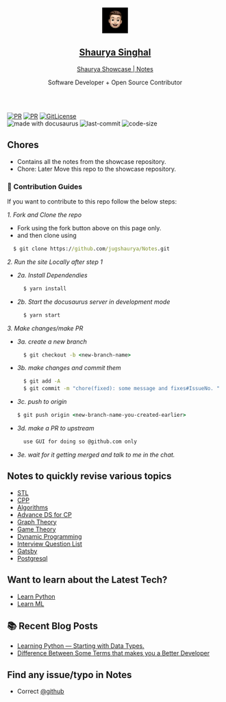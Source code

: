 <p align="center">
  <a href="/develop-site-link">
    <img alt="logo" src="./static/img/shaurya-bitmoji.jpeg" width="60" />
    <h2 align="center"><a href="https://jugshaurya.vercel.app/">Shaurya Singhal</a></h2>
  </a>
</p> 
<p align="center"><a href="https://notes.jugshaurya.vercel.app/">Shaurya Showcase | Notes</a></p>
<p align="center">Software Developer + Open Source Contributor</p>

<br>
<br>

[![PR](https://img.shields.io/badge/code_style-prettier-ff69b4.svg)](https://github.com/jugshaurya/notes)
[![PR](https://img.shields.io/badge/PR-Welcome-blue.svg)](https://github.com/jugshaurya/notes)
[![GitLicense](https://gitlicense.com/badge/jugshaurya/showcase)](https://github.com/jugshaurya/notes)
<br/>
<img src="https://img.shields.io/badge/made%20with-docusaurus-cyan.svg" alt="made with docusaurus"> <img src="https://img.shields.io/github/last-commit/jugshaurya/notes" alt="last-commit"> <img src="https://img.shields.io/github/languages/code-size/jugshaurya/notes" alt="code-size">

## Chores

-   Contains all the notes from the showcase repository.
-   Chore: Later Move this repo to the showcase repository.

### 👥 Contribution Guides

If you want to contribute to this repo follow the below steps:

_1. Fork and Clone the repo_

-   Fork using the fork button above on this page only.
-   and then clone using

```cmd
  $ git clone https://github.com/jugshaurya/Notes.git
```

_2. Run the site Locally after step 1_

-   _2a. Install Dependendies_
    ```cmd
      $ yarn install
    ```
-   _2b. Start the docusaurus server in development mode_
    ```cmd
      $ yarn start
    ```

_3. Make changes/make PR_

-   _3a. create a new branch_

    ```cmd
      $ git checkout -b <new-branch-name>
    ```

-   _3b. make changes and commit them_

    ```cmd
      $ git add -A
      $ git commit -m "chore(fixed): some message and fixes#IssueNo. "
    ```

-   _3c. push to origin_
    ```cmd
    $ git push origin <new-branch-name-you-created-earlier>
    ```
-   _3d. make a PR to upstream_
    ```cmd
      use GUI for doing so @github.com only
    ```
-   _3e. wait for it getting merged and talk to me in the chat._

## Notes to quickly revise various topics

-   [STL](https://notes.jugshaurya.vercel.app/docs/stl)
-   [CPP](https://notes.jugshaurya.vercel.app/docs/cpp)
-   [Algorithms](https://notes.jugshaurya.vercel.app/docs/algo)
-   [Advance DS for CP](https://notes.jugshaurya.vercel.app/docs/advance-ds_approaches)
-   [Graph Theory](https://notes.jugshaurya.vercel.app/docs/graphs)
-   [Game Theory](https://notes.jugshaurya.vercel.app/docs/gameTheory)
-   [Dynamic Programming](https://notes.jugshaurya.vercel.app/docs/dp)
-   [Interview Question List](https://notes.jugshaurya.vercel.app/docs/questions)
-   [Gatsby](https://notes.jugshaurya.vercel.app/docs/gatsby)
-   [Postgresql](https://notes.jugshaurya.vercel.app/docs/postgresql)

## Want to learn about the Latest Tech?

-   [Learn Python](https://github.com/jugshaurya/Learn-Python/tree/master/1-Learn-Python)
-   [Learn ML](https://github.com/jugshaurya/Machine-Learning)

## 📚 Recent Blog Posts

-   [Learning Python — Starting with Data Types.](https://medium.com/@shauryasinghal84/learning-python-starting-with-data-types-bc215a24086a)
-   [Difference Between Some Terms that makes you a Better Developer](https://medium.com/@shauryasinghal84/difference-between-some-terms-that-makes-you-a-better-developer-e4da04a74925)

## Find any issue/typo in Notes

-   Correct [@github](https://github.com/jugshaurya/Notes/tree/main/docs)
